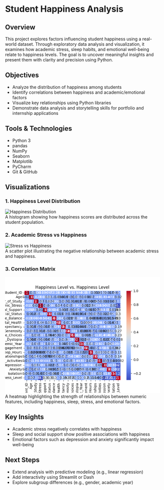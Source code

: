 # Student Happiness Analysis

## Overview
This project explores factors influencing student happiness using a real-world dataset. Through exploratory data analysis and visualization, it examines how academic stress, sleep habits, and emotional well-being relate to happiness levels. The goal is to uncover meaningful insights and present them with clarity and precision using Python.

## Objectives
- Analyze the distribution of happiness among students
- Identify correlations between happiness and academic/emotional factors
- Visualize key relationships using Python libraries
- Demonstrate data analysis and storytelling skills for portfolio and internship applications

## Tools & Technologies
- Python 3
- pandas
- NumPy
- Seaborn
- Matplotlib
- PyCharm
- Git & GitHub

## Visualizations

### 1. Happiness Level Distribution
![Happiness Distribution](visuals/happiness_distribution.png)  
A histogram showing how happiness scores are distributed across the student population.

### 2. Academic Stress vs Happiness
![Stress vs Happiness](visuals/stress_vs_happiness.png)  
A scatter plot illustrating the negative relationship between academic stress and happiness.

### 3. Correlation Matrix
![Correlation Heatmap](visuals/correlation_heatmap.png)  
A heatmap highlighting the strength of relationships between numeric features, including happiness, sleep, stress, and emotional factors.

## Key Insights
- Academic stress negatively correlates with happiness
- Sleep and social support show positive associations with happiness
- Emotional factors such as depression and anxiety significantly impact well-being

## Next Steps
- Extend analysis with predictive modeling (e.g., linear regression)
- Add interactivity using Streamlit or Dash
- Explore subgroup differences (e.g., gender, academic year)


